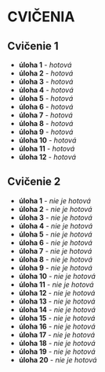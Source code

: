 # CVIČENIA

## Cvičenie 1
- **úloha 1** - *hotová*
- **úloha 2** - *hotová*
- **úloha 3** - *hotová*
- **úloha 4** - *hotová*
- **úloha 5** - *hotová*
- **úloha 6** - *hotová*
- **úloha 7** - *hotová*
- **úloha 8** - *hotová*
- **úloha 9** - *hotová*
- **úloha 10** - *hotová*
- **úloha 11** - *hotová*
- **úloha 12** - *hotová*
## Cvičenie 2
- **úloha 1** - *nie je hotová*
- **úloha 2** - *nie je hotová*
- **úloha 3** - *nie je hotová*
- **úloha 4** - *nie je hotová*
- **úloha 5** - *nie je hotová*
- **úloha 6** - *nie je hotová*
- **úloha 7** - *nie je hotová*
- **úloha 8** - *nie je hotová*
- **úloha 9** - *nie je hotová*
- **úloha 10** - *nie je hotová*
- **úloha 11** - *nie je hotová*
- **úloha 12** - *nie je hotová*
- **úloha 13** - *nie je hotová*
- **úloha 14** - *nie je hotová*
- **úloha 15** - *nie je hotová*
- **úloha 16** - *nie je hotová*
- **úloha 17** - *nie je hotová*
- **úloha 18** - *nie je hotová*
- **úloha 19** - *nie je hotová*
- **úloha 20** - *nie je hotová*